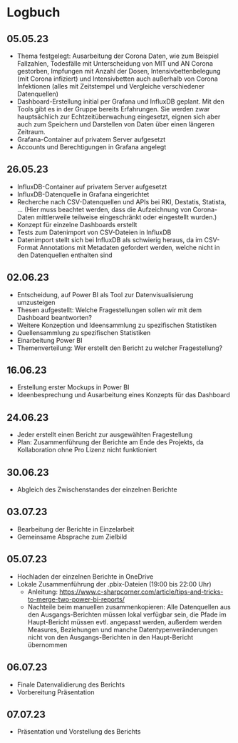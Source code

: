 # Logbuch

## 05.05.23

- Thema festgelegt: Ausarbeitung der Corona Daten, wie zum Beispiel Fallzahlen, Todesfälle mit Unterscheidung von MIT und AN Corona gestorben, 
Impfungen mit Anzahl der Dosen, Intensivbettenbelegung (mit Corona infiziert) und Intensivbetten auch außerhalb von Corona Infektionen (alles mit Zeitstempel und Vergleiche verschiedener Datenquellen)
- Dashboard-Erstellung initial per Grafana und InfluxDB geplant. Mit den Tools gibt es in der Gruppe bereits Erfahrungen. Sie werden zwar hauptsächlich zur Echtzeitüberwachung eingesetzt, eignen sich aber auch zum Speichern und Darstellen von Daten über einen längeren Zeitraum.
- Grafana-Container auf privatem Server aufgesetzt
- Accounts und Berechtigungen in Grafana angelegt

## 26.05.23

- InfluxDB-Container auf privatem Server aufgesetzt
- InfluxDB-Datenquelle in Grafana eingerichtet
- Recherche nach CSV-Datenquellen und APIs bei RKI, Destatis, Statista, ... (Hier muss beachtet werden, dass die Aufzeichnung von Corona-Daten mittlerweile teilweise eingeschränkt oder eingestellt wurden.)
- Konzept für einzelne Dashboards erstellt
- Tests zum Datenimport von CSV-Dateien in InfluxDB
- Datenimport stellt sich bei InfluxDB als schwierig heraus, da im CSV-Format Annotations mit Metadaten gefordert werden, welche nicht in den Datenquellen enthalten sind

## 02.06.23

- Entscheidung, auf Power BI als Tool zur Datenvisualisierung umzusteigen
- Thesen aufgestellt: Welche Fragestellungen sollen wir mit dem Dashboard beantworten?
- Weitere Konzeption und Ideensammlung zu spezifischen Statistiken
- Quellensammlung zu spezifischen Statistiken
- Einarbeitung Power BI
- Themenverteilung: Wer erstellt den Bericht zu welcher Fragestellung?

## 16.06.23

- Erstellung erster Mockups in Power BI
- Ideenbesprechung und Ausarbeitung eines Konzepts für das Dashboard

## 24.06.23

- Jeder erstellt einen Bericht zur ausgewählten Fragestellung
- Plan: Zusammenführung der Berichte am Ende des Projekts, da Kollaboration ohne Pro Lizenz nicht funktioniert

## 30.06.23

- Abgleich des Zwischenstandes der einzelnen Berichte

## 03.07.23

- Bearbeitung der Berichte in Einzelarbeit
- Gemeinsame Absprache zum Zielbild

## 05.07.23

- Hochladen der einzelnen Berichte in OneDrive
- Lokale Zusammenführung der .pbix-Dateien (19:00 bis 22:00 Uhr)
    - Anleitung: https://www.c-sharpcorner.com/article/tips-and-tricks-to-merge-two-power-bi-reports/
    - Nachteile beim manuellen zusammenkopieren: Alle Datenquellen aus den Ausgangs-Berichten müssen lokal verfügbar sein, die Pfade im Haupt-Bericht müssen evtl. angepasst werden, außerdem werden Measures, Beziehungen und manche Datentypenveränderungen nicht von den Ausgangs-Berichten in den Haupt-Bericht übernommen


## 06.07.23

- Finale Datenvalidierung des Berichts
- Vorbereitung Präsentation

## 07.07.23
- Präsentation und Vorstellung des Berichts
